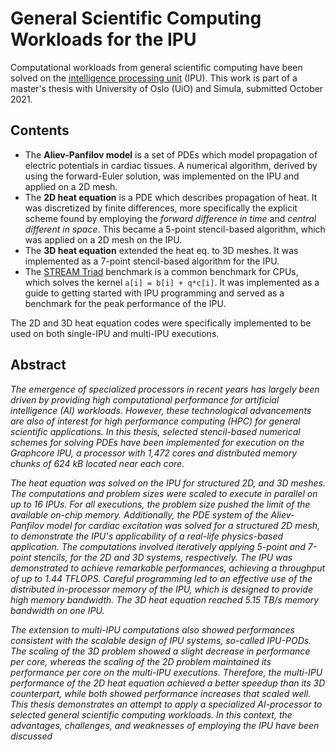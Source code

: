 # General Scientific Computing Workloads for the IPU

Computational workloads from general scientific computing have been solved on the [intelligence processing unit](https://www.graphcore.ai/products/ipu) (IPU). This work is part of a master's thesis with University of Oslo (UiO) and Simula, submitted October 2021.

## Contents

* The **Aliev-Panfilov model** is a set of PDEs which model propagation of electric potentials in cardiac tissues. A numerical algorithm, derived by using the forward-Euler solution, was implemented on the IPU and applied on a 2D mesh.
* The **2D heat equation** is a PDE which describes propagation of heat. It was discretized by finite differences, more specifically the explicit scheme found by employing the *forward difference in time* and *central different in space*. This became a 5-point stencil-based algorithm, which was applied on a 2D mesh on the IPU.
* The **3D heat equation** extended the heat eq. to 3D meshes. It was implemented as a 7-point stencil-based algorithm for the IPU.
* The [STREAM Triad](http://www.cs.virginia.edu/stream/) benchmark is a common benchmark for CPUs, which solves the kernel `a[i] = b[i] + q*c[i]`. It was implemented as a guide to getting started with IPU programming and served as a benchmark for the peak performance of the IPU.

The 2D and 3D heat equation codes were specifically implemented to be used on both single-IPU and multi-IPU executions.

## Abstract

*The emergence of specialized processors in recent years has largely been driven by providing high computational performance for artificial intelligence (AI) workloads. However, these technological advancements are also of interest for high performance computing (HPC) for general scientific applications. In this thesis, selected stencil-based numerical schemes for solving PDEs have been implemented for execution on the Graphcore IPU, a processor with 1,472 cores and distributed memory chunks of 624 kB located near each core.*

*The heat equation was solved on the IPU for structured 2D, and 3D meshes. The computations and problem sizes were scaled to execute in parallel on up to 16 IPUs. For all executions, the problem size pushed the limit of the available on-chip memory. Additionally, the PDE system of the Aliev-Panfilov model for cardiac excitation was solved for a structured 2D mesh, to demonstrate the IPU's applicability of a real-life physics-based application. The computations involved iteratively applying 5-point and 7-point stencils, for the 2D and 3D systems, respectively. The IPU was demonstrated to achieve remarkable performances, achieving a throughput of up to 1.44 TFLOPS. Careful programming led to an effective use of the distributed in-processor memory of the IPU, which is designed to provide high memory bandwidth. The 3D heat equation reached 5.15 TB/s memory bandwidth on one IPU.*

*The extension to multi-IPU computations also showed performances consistent with the scalable design of IPU systems, so-called IPU-PODs. The scaling of the 3D problem showed a slight decrease in performance per core, whereas the scaling of the 2D problem maintained its performance per core on the multi-IPU executions. Therefore, the multi-IPU performance of the 2D heat equation achieved a better speedup than its 3D counterpart, while both showed performance increases that scaled well. This thesis demonstrates an attempt to apply a specialized AI-processor to selected general scientific computing workloads. In this context, the advantages, challenges, and weaknesses of employing the IPU have been discussed*

